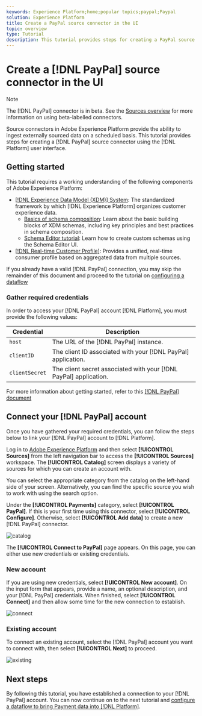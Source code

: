 ```yaml
---
keywords: Experience Platform;home;popular topics;paypal;Paypal
solution: Experience Platform
title: Create a PayPal source connector in the UI
topic: overview
type: Tutorial
description: This tutorial provides steps for creating a PayPal source connector using the Platform user interface.
---
```


# Create a [!DNL PayPal] source connector in the UI

>[!NOTE]
>
> The [!DNL PayPal] connector is in beta. See the [Sources overview](../../../../home.md#terms-and-conditions) for more information on using beta-labelled connectors.

Source connectors in Adobe Experience Platform provide the ability to ingest externally sourced data on a scheduled basis. This tutorial provides steps for creating a [!DNL PayPal] source connector using the [!DNL Platform] user interface.

## Getting started

This tutorial requires a working understanding of the following components of Adobe Experience Platform:

*   [[!DNL Experience Data Model (XDM)] System](../../../../../xdm/home.md): The standardized framework by which [!DNL Experience Platform] organizes customer experience data.
    *   [Basics of schema composition](../../../../../xdm/schema/composition.md): Learn about the basic building blocks of XDM schemas, including key principles and best practices in schema composition.
    *   [Schema Editor tutorial](../../../../../xdm/tutorials/create-schema-ui.md): Learn how to create custom schemas using the Schema Editor UI.
*   [[!DNL Real-time Customer Profile]](../../../../../profile/home.md): Provides a unified, real-time consumer profile based on aggregated data from multiple sources.

If you already have a valid [!DNL PayPal] connection, you may skip the remainder of this document and proceed to the tutorial on [configuring a dataflow](../../dataflow/payments.md)

### Gather required credentials

In order to access your [!DNL PayPal] account [!DNL Platform], you must provide the following values:

| Credential | Description |
| ---------- | ----------- |
| `host` | The URL of the [!DNL PayPal] instance. |
| `clientID` | The client ID associated with your [!DNL PayPal] application. |
| `clientSecret` | The client secret associated with your [!DNL PayPal] application. |

For more information about getting started, refer to this [[!DNL PayPal] document](https://developer.paypal.com/docs/api/overview/#get-credentials)

## Connect your [!DNL PayPal] account

Once you have gathered your required credentials, you can follow the steps below to link your [!DNL PayPal] account to [!DNL Platform].

Log in to [Adobe Experience Platform](https://platform.adobe.com) and then select **[!UICONTROL Sources]** from the left navigation bar to access the **[!UICONTROL Sources]** workspace. The **[!UICONTROL Catalog]** screen displays a variety of sources for which you can create an account with.

You can select the appropriate category from the catalog on the left-hand side of your screen. Alternatively, you can find the specific source you wish to work with using the search option.

Under the **[!UICONTROL Payments]** category, select **[!UICONTROL PayPal]**. If this is your first time using this connector, select **[!UICONTROL Configure]**. Otherwise, select **[!UICONTROL Add data]** to create a new [!DNL PayPal] connector.

![catalog](../../../../images/tutorials/create/paypal/catalog.png)

The **[!UICONTROL Connect to PayPal]** page appears. On this page, you can either use new credentials or existing credentials.

### New account

If you are using new credentials, select **[!UICONTROL New account]**. On the input form that appears, provide a name, an optional description, and your [!DNL PayPal] credentials. When finished, select **[!UICONTROL Connect]** and then allow some time for the new connection to establish.

![connect](../../../../images/tutorials/create/paypal/connect.png)

### Existing account

To connect an existing account, select the [!DNL PayPal] account you want to connect with, then select **[!UICONTROL Next]** to proceed.

![existing](../../../../images/tutorials/create/paypal/existing.png)

## Next steps

By following this tutorial, you have established a connection to your [!DNL PayPal] account. You can now continue on to the next tutorial and [configure a dataflow to bring Payment data into [!DNL Platform]](../../dataflow/payments.md).